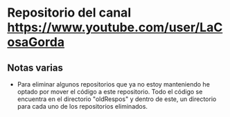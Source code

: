 # Repositorio del canal https://www.youtube.com/user/LaCosaGorda

## Notas varias

- Para eliminar algunos repositorios que ya no estoy manteniendo he optado por mover el código a este repositorio. Todo el código se encuentra en el directorio "oldRespos" y dentro de este, un directorio para cada uno de los repositorios eliminados.